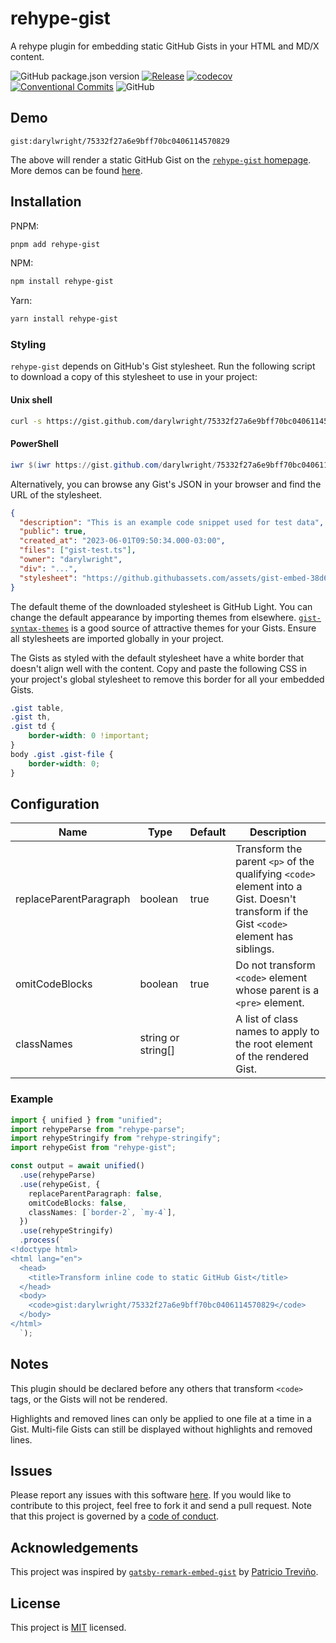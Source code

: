 # rehype-gist

A rehype plugin for embedding static GitHub Gists in your HTML and MD/X content.

![GitHub package.json version](https://img.shields.io/github/package-json/v/goldenpathtechnologies/rehype-gist)
[![Release](https://github.com/goldenpathtechnologies/rehype-gist/actions/workflows/release.yml/badge.svg)](https://github.com/goldenpathtechnologies/rehype-gist/actions/workflows/release.yml)
[![codecov](https://codecov.io/gh/goldenpathtechnologies/rehype-gist/branch/main/graph/badge.svg?token=fcEjr5yu6q)](https://codecov.io/gh/goldenpathtechnologies/rehype-gist)
[![Conventional Commits](https://img.shields.io/badge/Conventional%20Commits-1.0.0-yellow.svg)](https://conventionalcommits.org)
![GitHub](https://img.shields.io/github/license/goldenpathtechnologies/rehype-gist)

## Demo

`gist:darylwright/75332f27a6e9bff70bc0406114570829`

The above will render a static GitHub Gist on the [`rehype-gist` homepage](https://rehype-gist.goldenpath.ca/).
More demos can be found [here](https://rehype-gist.goldenpath.ca/demo/).

## Installation

PNPM:

```bash
pnpm add rehype-gist
```

NPM:

```bash
npm install rehype-gist
```

Yarn:

```bash
yarn install rehype-gist
```

### Styling

`rehype-gist` depends on GitHub's Gist stylesheet. Run the following script to download a copy of this
stylesheet to use in your project:

#### Unix shell

```bash
curl -s https://gist.github.com/darylwright/75332f27a6e9bff70bc0406114570829.json | jq .stylesheet | xargs -n 1 curl -s -o gist-embed.css
```

#### PowerShell

```powershell
iwr $(iwr https://gist.github.com/darylwright/75332f27a6e9bff70bc0406114570829.json | ConvertFrom-Json).stylesheet -OutFile gist-embed.css
```

Alternatively, you can browse any Gist's JSON in your browser and find the URL of the stylesheet.

```json {8}
{
  "description": "This is an example code snippet used for test data",
  "public": true,
  "created_at": "2023-06-01T09:50:34.000-03:00",
  "files": ["gist-test.ts"],
  "owner": "darylwright",
  "div": "...",
  "stylesheet": "https://github.githubassets.com/assets/gist-embed-38d69729aad4.css"
}
```

The default theme of the downloaded stylesheet is GitHub Light. You can change the default appearance
by importing themes from elsewhere. [`gist-syntax-themes`](https://github.com/lonekorean/gist-syntax-themes)
is a good source of attractive themes for your Gists. Ensure all stylesheets are imported globally in
your project.

The Gists as styled with the default stylesheet have a white border that doesn't align well with the
content. Copy and paste the following CSS in your project's global stylesheet to remove this border
for all your embedded Gists.

```css
.gist table,
.gist th,
.gist td {
    border-width: 0 !important;
}
body .gist .gist-file {
    border-width: 0;
}
```

## Configuration

| Name                   | Type               | Default | Description                                                                                                                             |
|------------------------|--------------------|---------|-----------------------------------------------------------------------------------------------------------------------------------------|
| replaceParentParagraph | boolean            | true    | Transform the parent `<p>` of the qualifying `<code>` element into a Gist. Doesn't transform if the Gist `<code>` element has siblings. |
| omitCodeBlocks         | boolean            | true    | Do not transform `<code>` element whose parent is a `<pre>` element.                                                                    |
| classNames             | string or string[] |         | A list of class names to apply to the root element of the rendered Gist.                                                                |

### Example

```typescript
import { unified } from "unified";
import rehypeParse from "rehype-parse";
import rehypeStringify from "rehype-stringify";
import rehypeGist from "rehype-gist";

const output = await unified()
  .use(rehypeParse)
  .use(rehypeGist, {
    replaceParentParagraph: false,
    omitCodeBlocks: false,
    classNames: [`border-2`, `my-4`],
  })
  .use(rehypeStringify)
  .process(`
<!doctype html>
<html lang="en">
  <head>
    <title>Transform inline code to static GitHub Gist</title>
  </head>
  <body>
    <code>gist:darylwright/75332f27a6e9bff70bc0406114570829</code>
  </body>
</html>
  `);
```

## Notes

This plugin should be declared before any others that transform `<code>` tags, or the Gists will not
be rendered.

Highlights and removed lines can only be applied to one file at a time in a Gist. Multi-file Gists
can still be displayed without highlights and removed lines.

## Issues

Please report any issues with this software
[here](https://github.com/goldenpathtechnologies/rehype-gist/issues). If you would like to contribute to
this project, feel free to fork it and send a pull request. Note that this project is governed by a
[code of conduct](https://github.com/goldenpathtechnologies/rehype-gist/blob/main/CODE_OF_CONDUCT.md).

## Acknowledgements

This project was inspired by [`gatsby-remark-embed-gist`](https://github.com/weirdpattern/gatsby-remark-embed-gist)
by [Patricio Treviño](https://www.weirdpattern.com/).

## License

This project is [MIT](https://github.com/goldenpathtechnologies/rehype-gist/blob/main/LICENSE.md)
licensed.
